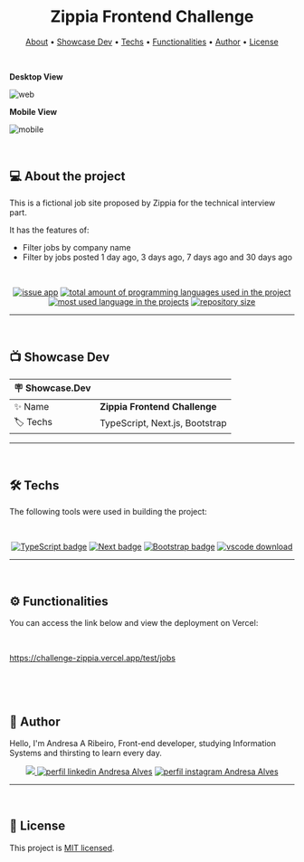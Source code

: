 <h1 align="center"> 
	 Zippia Frontend Challenge
</h1>

<p align="center">
 <a href="#-about-the-project">About</a> •
 <a href="#-showcase-dev">Showcase Dev</a> •
 <a href="#-techs">Techs</a> •
 <a href="#-functionalities">Functionalities</a> •
 <a href="#-author">Author</a> • 
 <a href="#-license">License</a>
</p>

&nbsp;

**Desktop View**

![web](https://user-images.githubusercontent.com/94997593/220798320-974d172e-bd7a-4e0d-b9c2-5ed9e00957df.png)


**Mobile View** <br/>

![mobile](https://user-images.githubusercontent.com/94997593/220798353-e0a7d00c-9e91-402c-8188-b65c3aa932d9.png)

&nbsp;
<a id="-about-the-project"></a>

## 💻 About the project

This is a fictional job site proposed by Zippia for the technical interview part.

It has the features of:

- Filter jobs by company name
- Filter by jobs posted 1 day ago, 3 days ago, 7 days ago and 30 days ago

&nbsp;

<p align="center">
  <a href="https://github.com/Andresa-Alves-Ribeiro/challenge-zippia/issues"><img src="https://img.shields.io/github/issues/Andresa-Alves-Ribeiro/challenge-zippia" alt="issue app" /></a>
  <a href="https://github.com/Andresa-Alves-Ribeiro/challenge-zippia"><img src="https://img.shields.io/github/languages/count/Andresa-Alves-Ribeiro/challenge-zippia" alt="total amount of programming languages used in the project" /></a>
  <a href="https://github.com/Andresa-Alves-Ribeiro/challenge-zippia"><img src="https://img.shields.io/github/languages/top/Andresa-Alves-Ribeiro/challenge-zippia" alt="most used language in the projects" /></a>
  <a href="https://github.com/Andresa-Alves-Ribeiro/challenge-zippia"><img src="https://img.shields.io/github/repo-size/Andresa-Alves-Ribeiro/challenge-zippia" alt="repository size" /></a>
<p>

---

&nbsp;
<a id="-showcase-dev"></a>

## 📺 Showcase Dev

| :placard: Showcase.Dev |                                                                                                                                                    |
| --------------------- | -------------------------------------------------------------------------------------------------------------------------------------------------- |
| :sparkles: Name       | **Zippia Frontend Challenge**                                                  |
| :label: Techs   | TypeScript, Next.js, Bootstrap |

---

&nbsp;
<a id="-techs"></a>

## 🛠 Techs

The following tools were used in building the project:

&nbsp;

<p align="center">
  <a href= "https://www.typescriptlang.org"><img alt="TypeScript badge" src="https://img.shields.io/static/v1?logoWidth=15&logoColor=F7DF1E&logo=TypeScript&label=Language&message=TypeScript&color=F7DF1E"></a>
  <a href= "https://nextjs.org"><img alt="Next badge" src="https://img.shields.io/static/v1?logoWidth=15&logoColor=3178c6&logo=next.js&label=Language&message=Next.js&color=3178c6"></a>
  <a href= "https://getbootstrap.com/"><img alt="Bootstrap badge" src="https://img.shields.io/static/v1?logoWidth=15&logoColor=61dafb&logo=bootstrap&label=Framework&message=Bootstrap&color=61dafb"></a>
  <a href= "https://code.visualstudio.com/download"><img alt="vscode download" src="https://img.shields.io/static/v1?logoWidth=15&logoColor=007ACC&logo=Visual Studio Code&label=IDE&message=Visual Studio Code&color=007ACC"></a>
</p>

---

&nbsp;
<a id="-functionalities"></a>

## ⚙️ Functionalities

You can access the link below and view the deployment on Vercel:

&nbsp;

https://challenge-zippia.vercel.app/test/jobs

&nbsp;

&nbsp;
<a id="-author"></a>

## 🦸 Author

Hello, I'm Andresa A Ribeiro, Front-end developer, studying Information Systems and thirsting to learn every day.

<p align="center">
  <a href="mailto:andresa_15ga@hotmail.com"><img src="https://img.shields.io/static/v1?logoWidth=15&logoColor=ff69b4&logo=gmail&label=Outlook&message=andresa_15ga@hotmail.com&color=ff69b4" target="_blank">
  <a href= "https://www.linkedin.com/in/andresa-alves-ribeiro/"><img alt="perfil linkedin Andresa Alves" src="https://img.shields.io/static/v1?logoWidth=15&logoColor=0A66C2&logo=LinkedIn&label=LinkedIn&message=andresa-alves-ribeiro&color=0A66C2"></a>
  <a href= "https://www.instagram.com/dresa.alves/"><img alt="perfil instagram Andresa Alves" src="https://img.shields.io/static/v1?logoWidth=15&logoColor=E4405F&logo=Instagram&label=Instagram&message=@dresa.alves&color=E4405F"></a>
</p>

---

&nbsp;
<a id="-license"></a>

## 📝 License

This project is [MIT licensed](./LICENSE).
